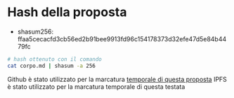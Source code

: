 # Hash della proposta

- shasum256: ffaa5cecacfd3cb56ed2b91bee9913fd96c154178373d32efe47d5e84b4479fc

```bash
# hash ottenuto con il comando
cat corpo.md | shasum -a 256
```

Github è stato utilizzato per la marcatura [temporale di questa proposta](https://github.com/lp74/uc74-crypto-pm)
IPFS è stato utilizzato per la marcatura temporale di questa testata
